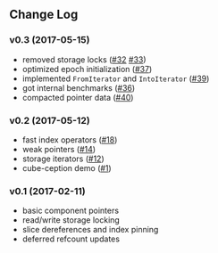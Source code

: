 ## Change Log

### v0.3 (2017-05-15)
  - removed storage locks ([#32](https://github.com/kvark/froggy/pull/32) [#33](https://github.com/kvark/froggy/pull/33))
  - optimized epoch initialization ([#37](https://github.com/kvark/froggy/pull/37))
  - implemented `FromIterator` and `IntoIterator` ([#39](https://github.com/kvark/froggy/pull/39))
  - got internal benchmarks ([#36](https://github.com/kvark/froggy/pull/36))
  - compacted pointer data ([#40](https://github.com/kvark/froggy/pull/40))

### v0.2 (2017-05-12)
  - fast index operators ([#18](https://github.com/kvark/froggy/pull/18))
  - weak pointers ([#14](https://github.com/kvark/froggy/pull/14))
  - storage iterators ([#12](https://github.com/kvark/froggy/pull/12))
  - cube-ception demo ([#1](https://github.com/kvark/froggy/pull/1))

### v0.1 (2017-02-11)
  - basic component pointers
  - read/write storage locking
  - slice dereferences and index pinning
  - deferred refcount updates
